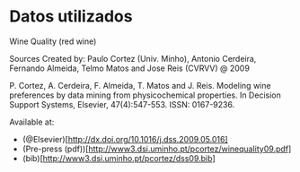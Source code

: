 # Datos utilizados

Wine Quality (red wine)

Sources
Created by: Paulo Cortez (Univ. Minho), Antonio Cerdeira, Fernando Almeida, Telmo Matos and Jose Reis (CVRVV) @ 2009

P. Cortez, A. Cerdeira, F. Almeida, T. Matos and J. Reis. 
Modeling wine preferences by data mining from physicochemical properties.
In Decision Support Systems, Elsevier, 47(4):547-553. ISSN: 0167-9236.

Available at: 
* (@Elsevier)[http://dx.doi.org/10.1016/j.dss.2009.05.016]
* (Pre-press (pdf))[http://www3.dsi.uminho.pt/pcortez/winequality09.pdf]
* (bib)[http://www3.dsi.uminho.pt/pcortez/dss09.bib]


